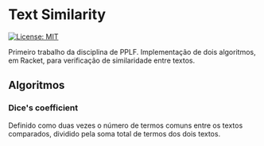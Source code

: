 # Text Similarity

[![License: MIT](https://img.shields.io/badge/License-MIT-yellow.svg)](https://opensource.org/licenses/MIT)

Primeiro trabalho da disciplina de PPLF. Implementação de dois algoritmos, em Racket, para verificação de similaridade entre textos.

## Algoritmos

### Dice's coefficient

Definido como duas vezes o número de termos comuns entre os textos comparados, dividido pela soma total de termos dos dois textos.
